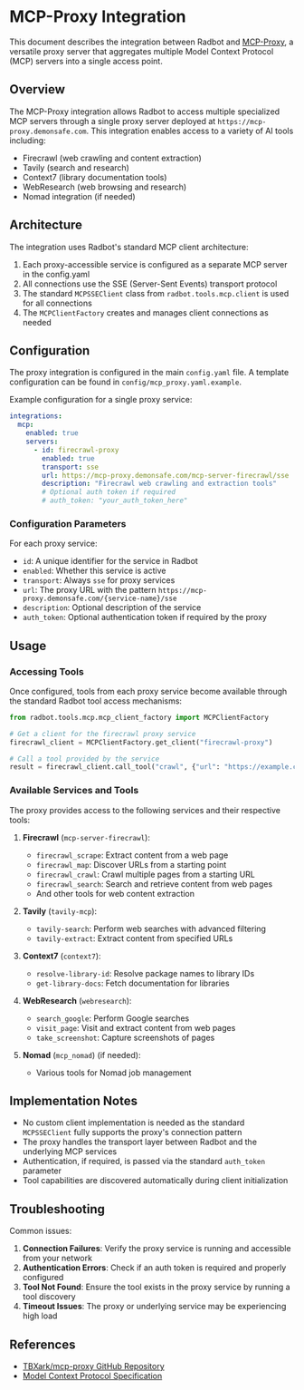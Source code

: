 # MCP-Proxy Integration

This document describes the integration between Radbot and [MCP-Proxy](https://github.com/TBXark/mcp-proxy), a versatile proxy server that aggregates multiple Model Context Protocol (MCP) servers into a single access point.

## Overview

The MCP-Proxy integration allows Radbot to access multiple specialized MCP servers through a single proxy server deployed at `https://mcp-proxy.demonsafe.com`. This integration enables access to a variety of AI tools including:

- Firecrawl (web crawling and content extraction)
- Tavily (search and research)
- Context7 (library documentation tools)
- WebResearch (web browsing and research)
- Nomad integration (if needed)

## Architecture

The integration uses Radbot's standard MCP client architecture:

1. Each proxy-accessible service is configured as a separate MCP server in the config.yaml
2. All connections use the SSE (Server-Sent Events) transport protocol
3. The standard `MCPSSEClient` class from `radbot.tools.mcp.client` is used for all connections
4. The `MCPClientFactory` creates and manages client connections as needed

## Configuration

The proxy integration is configured in the main `config.yaml` file. A template configuration can be found in `config/mcp_proxy.yaml.example`.

Example configuration for a single proxy service:

```yaml
integrations:
  mcp:
    enabled: true
    servers:
      - id: firecrawl-proxy
        enabled: true
        transport: sse
        url: https://mcp-proxy.demonsafe.com/mcp-server-firecrawl/sse
        description: "Firecrawl web crawling and extraction tools"
        # Optional auth token if required
        # auth_token: "your_auth_token_here"
```

### Configuration Parameters

For each proxy service:

- `id`: A unique identifier for the service in Radbot
- `enabled`: Whether this service is active
- `transport`: Always `sse` for proxy services
- `url`: The proxy URL with the pattern `https://mcp-proxy.demonsafe.com/{service-name}/sse`
- `description`: Optional description of the service
- `auth_token`: Optional authentication token if required by the proxy

## Usage

### Accessing Tools

Once configured, tools from each proxy service become available through the standard Radbot tool access mechanisms:

```python
from radbot.tools.mcp.mcp_client_factory import MCPClientFactory

# Get a client for the firecrawl proxy service
firecrawl_client = MCPClientFactory.get_client("firecrawl-proxy")

# Call a tool provided by the service
result = firecrawl_client.call_tool("crawl", {"url": "https://example.com", "depth": 1})
```

### Available Services and Tools

The proxy provides access to the following services and their respective tools:

1. **Firecrawl** (`mcp-server-firecrawl`):
   - `firecrawl_scrape`: Extract content from a web page
   - `firecrawl_map`: Discover URLs from a starting point
   - `firecrawl_crawl`: Crawl multiple pages from a starting URL
   - `firecrawl_search`: Search and retrieve content from web pages
   - And other tools for web content extraction

2. **Tavily** (`tavily-mcp`):
   - `tavily-search`: Perform web searches with advanced filtering
   - `tavily-extract`: Extract content from specified URLs

3. **Context7** (`context7`):
   - `resolve-library-id`: Resolve package names to library IDs
   - `get-library-docs`: Fetch documentation for libraries

4. **WebResearch** (`webresearch`):
   - `search_google`: Perform Google searches
   - `visit_page`: Visit and extract content from web pages
   - `take_screenshot`: Capture screenshots of pages

5. **Nomad** (`mcp_nomad`) (if needed):
   - Various tools for Nomad job management

## Implementation Notes

- No custom client implementation is needed as the standard `MCPSSEClient` fully supports the proxy's connection pattern
- The proxy handles the transport layer between Radbot and the underlying MCP services
- Authentication, if required, is passed via the standard `auth_token` parameter
- Tool capabilities are discovered automatically during client initialization

## Troubleshooting

Common issues:

1. **Connection Failures**: Verify the proxy service is running and accessible from your network
2. **Authentication Errors**: Check if an auth token is required and properly configured
3. **Tool Not Found**: Ensure the tool exists in the proxy service by running a tool discovery
4. **Timeout Issues**: The proxy or underlying service may be experiencing high load

## References

- [TBXark/mcp-proxy GitHub Repository](https://github.com/TBXark/mcp-proxy)
- [Model Context Protocol Specification](https://modelcontextprotocol.io/specification/2025-03-26)